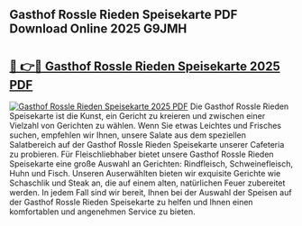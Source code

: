 ## Gasthof Rossle Rieden Speisekarte PDF Download Online 2025 G9JMH

# <h2><a href="http://gcbat1.nevu.top/?p=Gasthof+Rossle+Rieden+Speisekarte">🔗 👉🔴 Gasthof Rossle Rieden Speisekarte 2025 PDF</a></h2>

[![Gasthof Rossle Rieden Speisekarte 2025 PDF](https://i.imgur.com/dBaPXMq.png)](http://gcbat1.nevu.top/?p=Gasthof+Rossle+Rieden+Speisekarte)
Die Gasthof Rossle Rieden Speisekarte ist die Kunst, ein Gericht zu kreieren und zwischen einer Vielzahl von Gerichten zu wählen. Wenn Sie etwas Leichtes und Frisches suchen, empfehlen wir Ihnen, unsere Salate aus dem speziellen Salatbereich auf der Gasthof Rossle Rieden Speisekarte unserer Cafeteria zu probieren. Für Fleischliebhaber bietet unsere Gasthof Rossle Rieden Speisekarte eine große Auswahl an Gerichten: Rindfleisch, Schweinefleisch, Huhn und Fisch. Unseren Auserwählten bieten wir exquisite Gerichte wie Schaschlik und Steak an, die auf einem alten, natürlichen Feuer zubereitet werden. In jedem Fall sind wir bereit, Ihnen bei der Auswahl der Speisen auf der Gasthof Rossle Rieden Speisekarte zu helfen und Ihnen einen komfortablen und angenehmen Service zu bieten.
